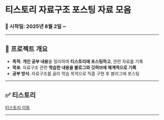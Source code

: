 # 티스토리 자료구조 포스팅 자료 모음

### 📅 시작일: 2025년 8월 2일 ~

---

## 📌 프로젝트 개요
- **목적**: **개인 공부 내용**을 정리하여 **티스토리에 포스팅하고**, 관련 자료를 기록
- **목표**: 자료구조 관련 **학습한 내용을 블로그와 깃허브에 체계적으로 기록**
- **공부 방식**: 자료구조를 골라 학습 목적으로 직줍 구현 후 블러그에 포스팅

---

## ✅ 티스토리
[티스토리 이동](https://fridayfreebie.tistory.com/category/%EC%9E%90%EB%A3%8C%EA%B5%AC%EC%A1%B0)

---
